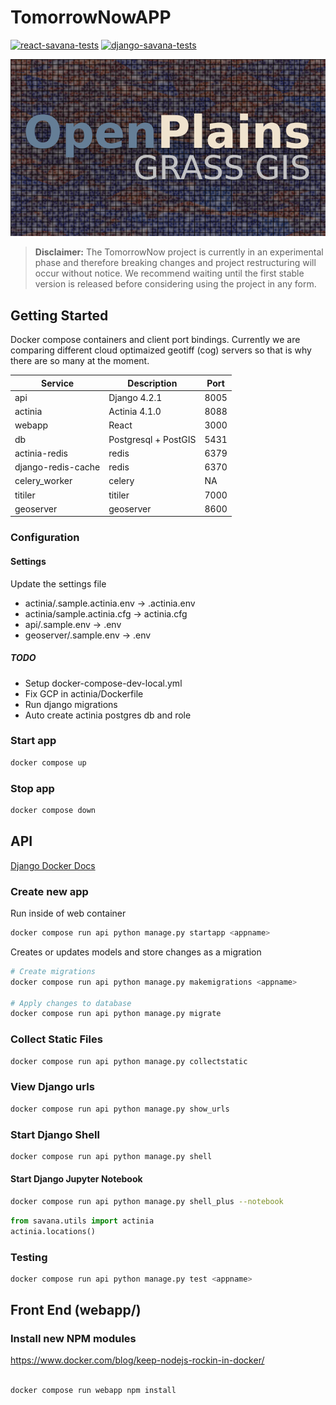 # TomorrowNowAPP

[![react-savana-tests](https://github.com/tomorrownow/TomorrowNowApp/actions/workflows/node.js.yml/badge.svg)](https://github.com/tomorrownow/TomorrowNowApp/actions/workflows/node.js.yml)
[![django-savana-tests](https://github.com/tomorrownow/TomorrowNowApp/actions/workflows/django.yml/badge.svg)](https://github.com/tomorrownow/TomorrowNowApp/actions/workflows/django.yml)

![OpenPlains](webapp/public/banner_v1_500px.png)

> **Disclaimer:** The TomorrowNow project is currently in an experimental phase and therefore breaking changes and project restructuring will occur without notice. We recommend waiting until the first stable version is released before considering using the project in any form.

## Getting Started

Docker compose containers and client port bindings. Currently we are comparing different cloud optimaized geotiff (cog) servers so that is why there are so many at the moment.

| Service  | Description | Port |
| -----------   | ----------- | -------- |
| api           | Django 4.2.1  | 8005     |
| actinia | Actinia 4.1.0 | 8088     |
| webapp      | React       | 3000     |
| db      | Postgresql + PostGIS | 5431 |
| actinia-redis | redis | 6379 |
| django-redis-cache |  redis | 6370 |
| celery_worker |  celery | NA |
| titiler | titiler | 7000 |
| geoserver | geoserver | 8600 |

### Configuration

#### Settings

Update the settings file

* actinia/.sample.actinia.env -> .actinia.env
* actinia/sample.actinia.cfg -> actinia.cfg
* api/.sample.env -> .env
* geoserver/.sample.env -> .env

##### TODO

* Setup docker-compose-dev-local.yml
* Fix GCP in actinia/Dockerfile
* Run django migrations
* Auto create actinia postgres db and role

### Start app

```bash
docker compose up
```

### Stop app

```bash
docker compose down
```

## API

[Django Docker Docs](https://docs.docker.com/samples/django/)

### Create new app

Run inside of web container

```bash
docker compose run api python manage.py startapp <appname>
```

Creates or updates models and store changes as a migration

```bash
# Create migrations
docker compose run api python manage.py makemigrations <appname>

# Apply changes to database
docker compose run api python manage.py migrate
```

### Collect Static Files

```bash
docker compose run api python manage.py collectstatic
```

### View Django urls

```bash
docker compose run api python manage.py show_urls
```

### Start Django Shell

```bash
docker compose run api python manage.py shell
```

#### Start Django Jupyter Notebook

```bash
docker compose run api python manage.py shell_plus --notebook
```

```python
from savana.utils import actinia
actinia.locations()
```

### Testing

```bash
docker compose run api python manage.py test <appname>
```

## Front End (webapp/)

### Install new NPM modules

<https://www.docker.com/blog/keep-nodejs-rockin-in-docker/>

```bash

docker compose run webapp npm install

```
